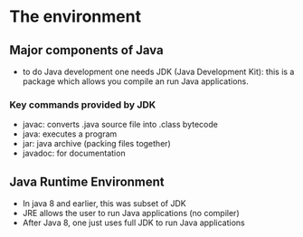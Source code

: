 # The environment

## Major components of Java

- to do Java development one needs JDK (Java Development Kit): this is a package which allows you compile an run Java 
applications.

### Key commands provided by JDK

- javac: converts .java source file into .class bytecode
- java: executes a program
- jar: java archive (packing files together)
- javadoc: for documentation

## Java Runtime Environment

- In java 8 and earlier, this was subset of JDK
- JRE allows the user to run Java applications (no compiler)
- After Java 8, one just uses full JDK to run Java applications
